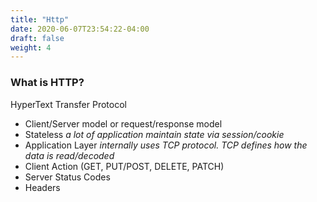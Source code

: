 ```yaml
---
title: "Http"
date: 2020-06-07T23:54:22-04:00
draft: false
weight: 4
---
```


### What is HTTP? 
HyperText Transfer Protocol 
- Client/Server model or request/response model
- Stateless *a lot of application maintain state via session/cookie*
- Application Layer *internally uses TCP protocol. TCP defines how the data is read/decoded*
- Client Action (GET, PUT/POST, DELETE, PATCH)
- Server Status Codes
- Headers